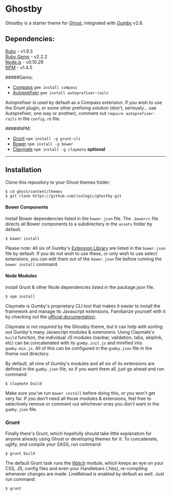 # Ghostby

Ghostby is a starter theme for [Ghost](http://ghost.org), integrated with [Gumby](http://gumbyframework.com) v2.6.

## Dependencies:

[Ruby](http://rubyinstaller.org) - v1.9.3  
[Ruby Gems](http://rubygems.org) - v2.2.2  
[Node.js](http://nodejs.org) - v0.10.29  
[NPM](http://npmjs.org) - v1.4.5  

#####Gems:
+ [Compass](http://compass-style.org)	```gem install compass```  
+ [Autoprefixer](https://github.com/ai/autoprefixer)	```gem install autoprefixer-rails```

Autoprefixer is used by default as a Compass extension. If you wish to use the Grunt plugin, or some other prefixing solution (don't, seriously... use Autoprefixer, one way or another), comment out ```require autoprefixer-rails``` in the ```config.rb``` file.

#####NPM:
+ [Grunt](http://gruntjs.com)	```npm install -g grunt-cli```  
+ [Bower](http://bower.io)		```npm install -g bower```  
+ [Claymate](http://gumbyframework.com/docs/claymate/)		```npm install -g claymate``` **optional**


---  


## Installation

Clone this repository to your Ghost themes folder:

```$ cd ghost/content/themes```  
```$ git clone https://github.com/isologic/ghostby.git```  

#### Bower Components
Install Bower dependencies listed in the ```bower.json``` file. The ```.bowerrc``` file directs all Bower components to a subdirectory in the ```assets``` folder by default.

``` $ bower install ```

Please note: All six of Gumby's [Extension Library](http://gumbyframework.com/docs/extensions/)  are listed in the ```bower.json``` file by default. If you do not wish to use these, or only wish to use select extensions, you can edit them out of the ```bower.json``` file before running the ```bower install``` command.

#### Node Modules
Install Grunt & other Node dependencies listed in the package.json file.

```$ npm install```

Claymate is Gumby's proprietary CLI tool that makes it easier to install the framework and manage its Javascript extensions. Familiarize yourself with it by checking out the [official documentation](http://gumbyframework.com/docs/claymate/).

Claymate is not *required* by the Ghostby theme, but it can help with sorting out Gumby's many Javascript modules & extensions. Using Claymate's ```build``` function, the individual JS modules (navbar, validation, tabs, skiplink, etc) can be concatenated with its ```gumby.init.js``` and minified into ```gumby.min.js```. All of this can be configured in the ```gumby.json``` file in the theme root directory.

By default, all nine of Gumby's modules and all six of its extensions are defined in the ```gumby.json``` file, so if you want them all, just go ahead and run command:

```$ claymate build```

Make sure you've run ```bower install``` before doing this, or you won't get very far. If you don't need all those modules & extensions, feel free to selectively remove or comment out whichever ones you don't want in the ```gumby.json``` file.

### Grunt

Finally there's Grunt, which hopefully should take little explanation for anyone already using Ghost or developing themes for it. To concatenate, uglify, and compile your SASS, run command:

```$ grunt build```

The default Grunt task runs the [Watch](https://www.npmjs.org/package/grunt-contrib-watch) module, which keeps an eye on your CSS, JS, config files and even your Handlebars (.hbs), re-compiling whenever changes are made. LiveReload is enabled by default as well. Just run command:

```$ grunt```